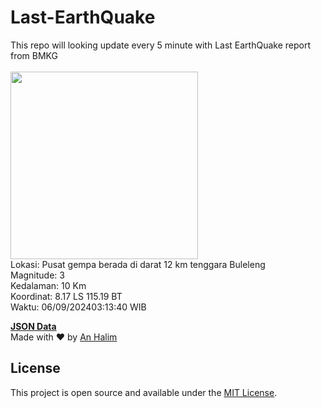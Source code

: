 # Last-EarthQuake
This repo will looking update every 5 minute with Last EarthQuake report from BMKG
<br>
<br>
<img src="https://static.bmkg.go.id/20240906031340.mmi.jpg" width="300"/>
<br>
Lokasi: Pusat gempa berada di darat 12 km tenggara Buleleng <br>
Magnitude: 3 <br>
Kedalaman: 10 Km <br>
Koordinat: 8.17 LS 115.19 BT <br>
Waktu: 06/09/202403:13:40 WIB <br>

<a href="./data/data.json">**JSON Data**</a>
<br>
Made with ❤️ by <a href="https://github.com/an-halim">An Halim</a>
## License

This project is open source and available under the [MIT License](LICENSE).
